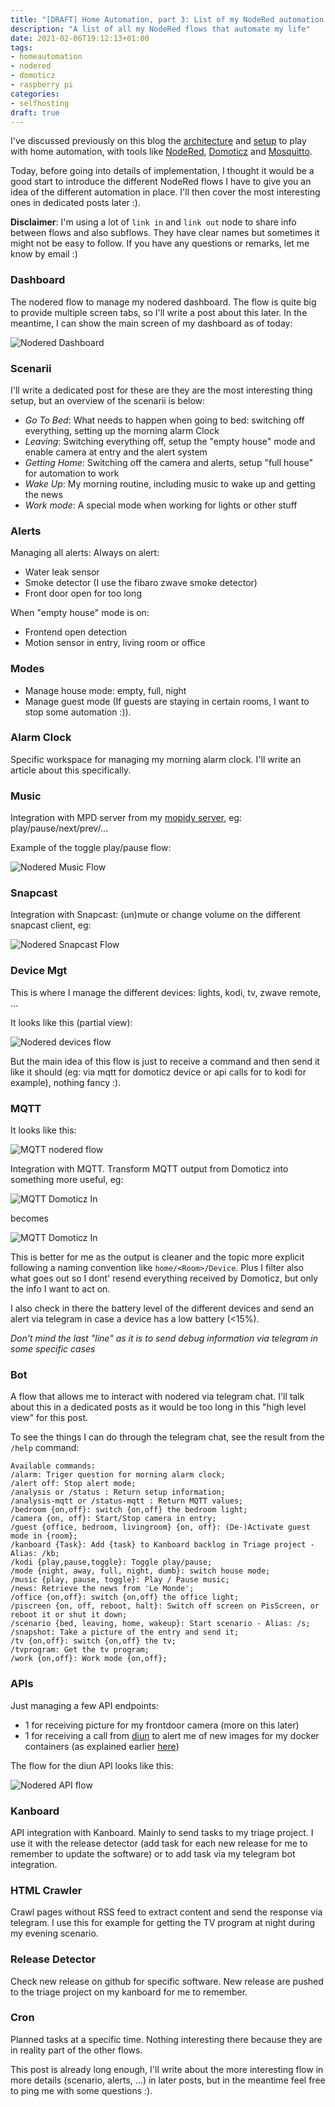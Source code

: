 ```yaml
---
title: "[DRAFT] Home Automation, part 3: List of my NodeRed automation flows"
description: "A list of all my NodeRed flows that automate my life"
date: 2021-02-06T19:12:13+01:00
tags:
- homeautomation
- nodered
- domoticz
- raspberry pi
categories:
- selfhosting
draft: true
---
```


I've discussed previously on this blog the [architecture](/2020/04/12/home-automation-part-1-context-and-architecture/) and [setup](/2020/04/14/home-automation-part-2-nodered-mosquitto-and-domoticz-on-my-docker-swarm-cluster/) to play with home automation, with tools like [NodeRed](https://nodered.org/), [Domoticz](https://www.domoticz.com/) and [Mosquitto](https://mosquitto.org/).

Today, before going into details of implementation, I thought it would be a good start to introduce the different NodeRed flows I have to give you an idea of the different automation in place. I'll then cover the most interesting ones in dedicated posts later :).

**Disclaimer**: I'm using a lot of `link in` and `link out` node to share info between flows and also subflows. They have clear names but sometimes it might not be easy to follow. If you have any questions or remarks, let me know by email :)

### Dashboard

The nodered flow to manage my nodered dashboard. The flow is quite big to provide multiple screen tabs, so I'll write a post about this later. In the meantime, I can show the main screen of my dashboard as of today:

![Nodered Dashboard](/images/posts/2021/02/nodered-dashboard.png)

### Scenarii

I'll write a dedicated post for these are they are the most interesting thing setup, but an overview of the scenarii is below:

- *Go To Bed*: What needs to happen when going to bed: switching off everything, setting up the morning alarm Clock
- *Leaving*: Switching everything off, setup the "empty house" mode and enable camera at entry and the alert system
- *Getting Home*: Switching off the camera and alerts, setup "full house" for automation to work
- *Wake Up*: My morning routine, including music to wake up and getting the news
- *Work mode*: A special mode when working for lights or other stuff


### Alerts

Managing all alerts:
Always on alert:
- Water leak sensor
- Smoke detector (I use the fibaro zwave smoke detector)
- Front door open for too long

When "empty house" mode is on:
- Frontend open detection
- Motion sensor in entry, living room or office


### Modes

- Manage house mode: empty, full, night
- Manage guest mode (If guests are staying in certain rooms, I want to stop some automation :)).

### Alarm Clock

Specific workspace for managing my morning alarm clock. I'll write an article about this specifically.

### Music

Integration with MPD server from my [mopidy server](), eg: play/pause/next/prev/…

Example of the toggle play/pause flow:

![Nodered Music Flow](/images/posts/2021/02/nodered-music-example.png)

### Snapcast

Integration with Snapcast: (un)mute or change volume on the different snapcast client, eg:

![Nodered Snapcast Flow](/images/posts/2021/02/nodered-snapcast-example.png)

### Device Mgt

This is where I manage the different devices: lights, kodi, tv, zwave remote, …

It looks like this (partial view):

![Nodered devices flow](/images/posts/2021/02/nodered-devices-example.png)

But the main idea of this flow is just to receive a command and then send it like it should (eg: via mqtt for domoticz device or api calls for to kodi for example), nothing fancy :).

### MQTT

It looks like this:

![MQTT nodered flow](/images/posts/2021/02/nodered-mqtt-flow.png)


Integration with MQTT. Transform MQTT output from Domoticz into something more useful, eg:

![MQTT Domoticz In](/images/posts/2021/02/nodered-mqtt-domoticz-in.png)

becomes

![MQTT Domoticz In](/images/posts/2021/02/nodered-mqtt-domoticz-out.png)

This is better for me as the output is cleaner and the topic more explicit following a naming convention like `home/<Room>/Device`. Plus I filter also what goes out so I dont' resend everything received by Domoticz, but only the info I want to act on.

I also check in there the battery level of the different devices and send an alert via telegram in case a device has a low battery (<15%).

*Don't mind the last "line" as it is to send debug information via telegram in some specific cases*

### Bot

A flow that allows me to interact with nodered via telegram chat. I'll talk about this in a dedicated posts as it would be too long in this "high level view" for this post.

To see the things I can do through the telegram chat, see the result from the `/help` command:

```
Available commands:
/alarm: Triger question for morning alarm clock;
/alert off: Stop alert mode;
/analysis or /status : Return setup information;
/analysis-mqtt or /status-mqtt : Return MQTT values;
/bedroom {on,off}: switch {on,off} the bedroom light;
/camera {on, off}: Start/Stop camera in entry;
/guest {office, bedroom, livingroom} {on, off}: (De-)Activate guest mode in {room};
/kanboard {Task}: Add {task} to Kanboard backlog in Triage project - Alias: /kb;
/kodi {play,pause,toggle}: Toggle play/pause;
/mode {night, away, full, night, dumb}: switch house mode;
/music {play, pause, toggle}: Play / Pause music;
/news: Retrieve the news from 'Le Monde';
/office {on,off}: switch {on,off} the office light;
/piscreen {on, off, reboot, halt}: Switch off screen on PisScreen, or reboot it or shut it down;
/scenario {bed, leaving, home, wakeup}: Start scenario - Alias: /s;
/snapshot: Take a picture of the entry and send it;
/tv {on,off}: switch {on,off} the tv;
/tvprogram: Get the tv program;
/work {on,off}: Work mode {on,off};
```

### APIs

Just managing a few API endpoints:
- 1 for receiving picture for my frontdoor camera (more on this later)
- 1 for receiving a call from [diun]() to alert me of new images for my docker containers (as explained earlier [here](/2020/05/05/receive-alerts-when-new-images-are-available-for-your-docker-swarm-cluster-with-diun/))

The flow for the diun API looks like this:

![Nodered API flow](/images/posts/2021/02/nodered-api-example.png)


### Kanboard

API integration with Kanboard. Mainly to send tasks to my triage project. I use it with the release detector (add task for each new release for me to remember to update the software) or to add task via my telegram bot integration.

### HTML Crawler

Crawl pages without RSS feed to extract content and send the response via telegram. I use this for example for getting the TV program at night during my evening scenario.

### Release Detector

Check new release on github for specific software. New release are pushed to the triage project on my kanboard for me to remember.

### Cron

Planned tasks at a specific time. Nothing interesting there because they are in reality part of the other flows.


This post is already long enough, I'll write about the more interesting flow in more details (scenario, alerts, …) in later posts, but in the meantime feel free to ping me with some questions :).
